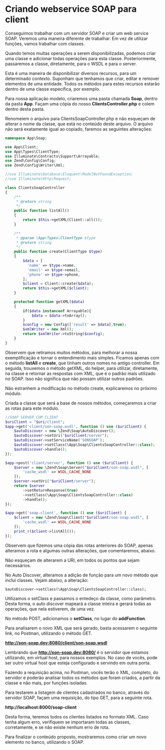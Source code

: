 # Criando webservice SOAP para client

Conseguimos trabalhar com um servidor SOAP e  criar um web service SOAP. Veremos uma maneira diferente de trabalhar. Em vez de utilizar funções, vamos trabalhar com classes.

Quando temos muitas operações a serem disponibilizadas, podemos criar uma classe e adicionar todas operações para esta classe. Posteriormente, passaremos a classe, diretamente, para o WSDL e para o server.

Esta é uma maneira de disponibilizar diversos recursos, para um determinado contexto. Suponham que tenhamos que criar, editar e remover elementos de uma entidade. Todos os métodos para estes recursos estarão dentro de uma classe específica, por exemplo.

Para nossa aplicação modelo, criaremos uma pasta chamada **Soap**, dentro da pasta **App**. Façam uma cópia do nosso **ClientsController.php** e colem dentro desta pasta.

Renomeiem o arquivo para ClientsSoapController.php e não esqueçam de alterar o nome da classe, que está no conteúdo deste arquivo. O arquivo não será exatamente igual ao copiado, faremos as seguintes alterações:

```php
namespace App\Soap;

use App\Client;
use App\Types\ClientType;
use Illuminate\Contracts\Support\Arrayable;
use Zend\Config\Config;
use Zend\Config\Writer\Xml;

//use Illuminate\Database\Eloquent\ModelNotFoundException;
//use Illuminate\Http\Request;

class ClientsSoapController
{
    /**
     * @return string
     */
    public function listAll()
    {
        return $this->getXML(Client::all());
    }

    /**
     * @param \App\Types\ClientType $type
     * @return string
     */
    public function create(ClientType $type)
    {
        $data = [
          'name' => $type->name,
          'email' => $type->email,
          'phone' => $type->phone,
        ];
        $client = Client::create($data);
        return $this->getXML($client);
    }

    protected function getXML($data)
    {
        if($data instanceof Arrayable){
            $data = $data->toArray();
        }
        $config = new Config(['result' => $data],true);
        $xmlWriter = new Xml();
        return $xmlWriter->toString($config);
    }
}
```

Observem que retiramos muitos métodos, para melhorar a nossa exemplificação e tornar o entendimento mais simples. Ficamos apenas com o método **listAll** e **create**, que tinham outros nomes no antigo controller. Em seguida, trouxemos o método getXML, do helper, para utilizar, diretamente, na classe e retornar as respostas com XML, que é o padrão mais utilizado no SOAP. Isso não significa que não possam utilizar outros padrões.

Não estranhem a modificação no método create, explicaremos no próximo módulo.

Criada a classe que será a base de nossos métodos, começaremos a criar as rotas para este módulo.

```php
//SOAP SERVER COM CLIENT
$uriClient = "$uri/client";
$app->get('client/son-soap.wsdl', function () use ($uriClient) {
    $autoDiscover = new \Zend\Soap\AutoDiscover();
    $autoDiscover->setUri("$uriClient/server");
    $autoDiscover->setServiceName('SONSOAP');
    $autoDiscover->setClass(\App\Soap\ClientsSoapController::class);
    $autoDiscover->handle();
});

$app->post('client/server', function () use ($uriClient) {
    $server = new \Zend\Soap\Server("$uriClient/son-soap.wsdl", [
        'cache_wsdl' => WSDL_CACHE_NONE
    ]);
    $server->setUri("$uriClient/server");
    return $server
        ->setReturnResponse(true)
        ->setClass(\App\Soap\ClientsSoapController::class)
        ->handle();
});

$app->get('soap-client', function () use ($uriClient) {
    $client = new \Zend\Soap\Client("$uriClient/son-soap.wsdl", [
        'cache_wsdl' => WSDL_CACHE_NONE
    ]);
    print_r($client->listAll());
});
```

Observem que fizemos uma cópia das rotas anteriores do SOAP, apenas alteramos a rota e algumas outras alterações, que comentaremos, abaixo.

Não esqueçam de alterarem a URI, em todos os pontos que sejam necessários.

No Auto Discover, alteramos a adição de função para um novo método que inclui classes. Vejam abaixo, a alteração:

`$autoDiscover->setClass(\App\Soap\ClientsSoapController::class);`

Utilizamos o setClass e passamos o entedeço da classe, como parâmetro. Desta forma, o auto discover mapeará a classe inteira e gerará todas as operações, que nela estiverem, de uma vez.

No método POST, adicionamos o **setClass**, no lugar do **addFunction**.

Para analisarem o novo XML que será gerado, basta acessarem o seguinte link, no Postman, utilizando o método GET.

**http://son-soap.dev:8080/client/son-soap.wsdl**

Lembrando que **http://son-soap.dev:8080/** é o servidor que estamos utilizando, em virtual host, para nossos exemplos. No caso de vocês, pode ser outro virtual host que esteja configurado e  servindo em outra porta.

Fazendo a requisição acima, no Postman, vocês terão o XML, completo, do servidor e poderão analisar todos os métodos que foram criados, a partir da classe e não mais, por funções isoladas.

Para testarem a listagem de clientes cadastrados no banco, através do servidor SOAP, façam uma requisição, do tipo GET, para a seguinte rota.

**http://localhost:8000/soap-client**

Desta forma, teremos todos os clientes listados no formato XML. Caso tenha algum erro, verifiquem se importaram todas as classes, corretamente, e se não existe nenhum erro de rota.

Para finalizar o conteúdo proposto, mostraremos como criar um novo elemento no banco, utilizando o SOAP.